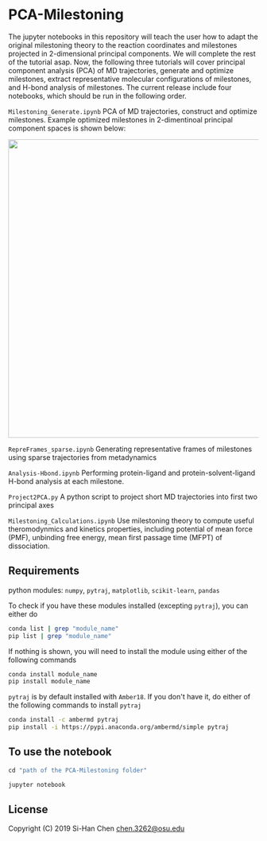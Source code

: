 # PCA-Milestoning
The jupyter notebooks in this repository will teach the user how to adapt the original milestoning theory to the reaction coordinates and milestones projected in 2-dimensional principal components. We will complete the rest of the tutorial asap. Now, the following three tutorials will cover principal component analysis (PCA) of MD trajectories, generate and optimize milestones, extract representative molecular configurations of milestones, and H-bond analysis of milestones. The current release include four notebooks, which should be run in the following order.

```Milestoning_Generate.ipynb``` PCA of MD trajectories, construct and optimize milestones. Example optimized milestones in 2-dimentinoal principal component spaces is shown below:

<img src ="https://github.com/chen3262/PCA-Milestoning/blob/master/cover.png" width="600">

```RepreFrames_sparse.ipynb``` Generating representative frames of milestones using sparse trajectories from metadynamics

```Analysis-Hbond.ipynb``` Performing protein-ligand and protein-solvent-ligand H-bond analysis at each milestone. 

```Project2PCA.py``` A python script to project short MD trajectories into first two principal axes

```Milestoning_Calculations.ipynb``` Use milestoning theory to compute useful theromodynmics and kinetics properties, including potential of mean force (PMF), unbinding free energy, mean first passage time (MFPT) of dissociation.

## Requirements
python modules: ```numpy```, ```pytraj```, ```matplotlib```, ```scikit-learn```, ```pandas```

To check if you have these modules installed (excepting ```pytraj```), you can either do
```bash
conda list | grep "module_name"
pip list | grep "module_name"
```
If nothing is shown, you will need to install the module using either of the following commands
```bash
conda install module_name
pip install module_name
```
```pytraj``` is by default installed with ```Amber18```. If you don't have it, do either of the following commands to install ```pytraj```
```bash
conda install -c ambermd pytraj
pip install -i https://pypi.anaconda.org/ambermd/simple pytraj
```

## To use the notebook
```ruby
cd "path of the PCA-Milestoning folder"

jupyter notebook
```

## License

Copyright (C) 2019 Si-Han Chen chen.3262@osu.edu
